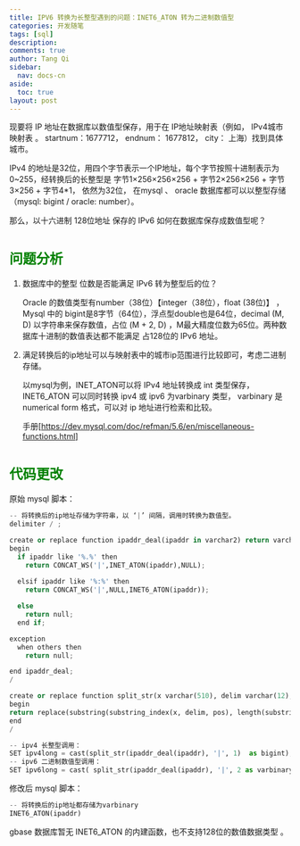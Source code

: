```yaml
---
title: IPV6 转换为长整型遇到的问题：INET6_ATON 转为二进制数值型
categories: 开发随笔
tags: [sql]
description: 
comments: true
author: Tang Qi
sidebar:
  nav: docs-cn
aside:
  toc: true
layout: post
---
```


现要将 IP 地址在数据库以数值型保存，用于在 IP地址映射表（例如， IPv4城市映射表 。 startnum：1677712， endnum： 1677812， city： 上海）找到具体城市。

IPv4 的地址是32位，用四个字节表示一个IP地址，每个字节按照十进制表示为0~255，经转换后的长整型是 字节1×256×256×256 + 字节2×256×256 +  字节3×256 + 字节4*1， 依然为32位， 在mysql 、 oracle 数据库都可以以整型存储（mysql: bigint / oracle: number）。

那么，以十六进制 128位地址 保存的 IPv6 如何在数据库保存成数值型呢？

<!--more-->

# <font face="黑体" color=green size=5>问题分析</font>

1. 数据库中的整型 位数是否能满足 IPv6 转为整型后的位？

   Oracle 的数值类型有number（38位）【integer（38位），float (38位)】 ， Mysql 中的 bigint是8字节（64位），浮点型double也是64位，decimal (M, D)  以字符串来保存数值，占位 (M + 2, D) ，M最大精度位数为65位。两种数据库十进制的数值表达都不能满足 占128位的 IPv6 地址。 

2. 满足转换后的ip地址可以与映射表中的城市ip范围进行比较即可，考虑二进制存储。

   以mysql为例，INET_ATON可以将 IPv4 地址转换成 int 类型保存， INET6_ATON 可以同时转换 ipv4 或 ipv6 为varbinary 类型， varbinary  是 numerical form 格式，可以对 ip 地址进行检索和比较。

   手册[https://dev.mysql.com/doc/refman/5.6/en/miscellaneous-functions.html]



# <font face="黑体" color=green size=5>代码更改</font>

原始 mysql 脚本：

```python
-- 将转换后的ip地址存储为字符串，以 ‘|’ 间隔，调用时转换为数值型。
delimiter / ;

create or replace function ipaddr_deal(ipaddr in varchar2) return varchar2(4000) as
begin
  if ipaddr like '%.%' then
    return CONCAT_WS('|',INET_ATON(ipaddr),NULL);
																							
  elsif ipaddr like '%:%' then
    return CONCAT_WS('|',NULL,INET6_ATON(ipaddr));

  else
    return null;
  end if;

exception
  when others then
    return null;

end ipaddr_deal;
/

create or replace function split_str(x varchar(510), delim varchar(12), pos int) returns varchar(4000) deterministic
begin 
return replace(substring(substring_index(x, delim, pos), length(substring_index(x, delim, pos -1)) +1 ), delim , '');
end
/

-- ipv4 长整型调用：
SET ipv4long = cast(split_str(ipaddr_deal(ipaddr), '|', 1)  as bigint);
-- ipv6 二进制数值型调用：
SET ipv6long = cast( split_str(ipaddr_deal(ipaddr), '|', 2 as varbinary);
```

修改后 mysql 脚本：

```python
-- 将转换后的ip地址都存储为varbinary
INET6_ATON(ipaddr)
```



 gbase 数据库暂无 INET6_ATON 的内建函数，也不支持128位的数值数据类型 。

